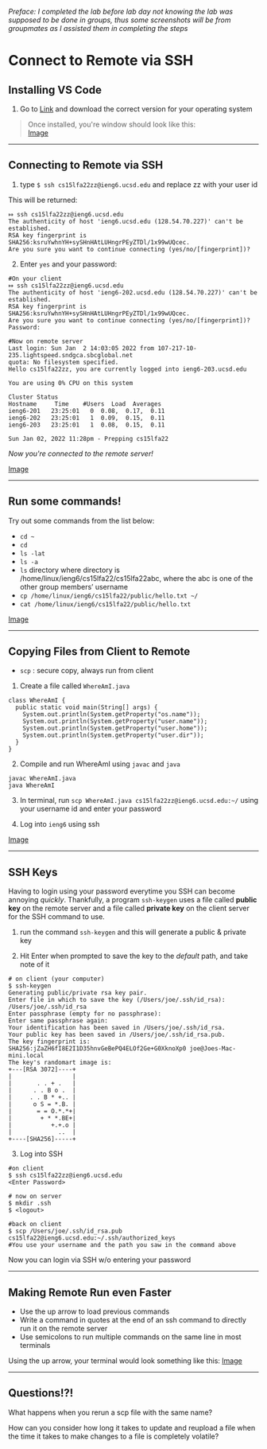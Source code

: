 *Preface: I completed the lab before lab day not knowing the lab was supposed to be done in groups, thus some screenshots will be from groupmates as I assisted them in completing the steps*

# Connect to Remote via SSH

## Installing VS Code
1. Go to [Link](https://code.visualstudio.com/) and download the correct version for your operating system

> Once installed, you're window should look like this: 
 \
 [Image](VSCode.jpeg)

---

## Connecting to Remote via SSH
1. type `$ ssh cs15lfa22zz@ieng6.ucsd.edu` and replace zz with your user id

This will be returned:

```
⤇ ssh cs15lfa22zz@ieng6.ucsd.edu
The authenticity of host 'ieng6.ucsd.edu (128.54.70.227)' can't be established.
RSA key fingerprint is SHA256:ksruYwhnYH+sySHnHAtLUHngrPEyZTDl/1x99wUQcec.
Are you sure you want to continue connecting (yes/no/[fingerprint])? 
```

2. Enter `yes` and your password:

```
#On your client
⤇ ssh cs15lfa22zz@ieng6.ucsd.edu
The authenticity of host 'ieng6-202.ucsd.edu (128.54.70.227)' can't be established.
RSA key fingerprint is SHA256:ksruYwhnYH+sySHnHAtLUHngrPEyZTDl/1x99wUQcec.
Are you sure you want to continue connecting (yes/no/[fingerprint])? 
Password: 
```
```
#Now on remote server
Last login: Sun Jan  2 14:03:05 2022 from 107-217-10-235.lightspeed.sndgca.sbcglobal.net
quota: No filesystem specified.
Hello cs15lfa22zz, you are currently logged into ieng6-203.ucsd.edu

You are using 0% CPU on this system

Cluster Status 
Hostname     Time    #Users  Load  Averages  
ieng6-201   23:25:01   0  0.08,  0.17,  0.11
ieng6-202   23:25:01   1  0.09,  0.15,  0.11
ieng6-203   23:25:01   1  0.08,  0.15,  0.11

Sun Jan 02, 2022 11:28pm - Prepping cs15lfa22
```

*Now you're connected to the remote server!*

[Image](SSH.png)

---
## Run some commands!
Try out some commands from the list below:
 * `cd ~`
 * `cd`
 * `ls -lat`
 * `ls -a`
 * `ls` directory where directory is /home/linux/ieng6/cs15lfa22/cs15lfa22abc, where the abc is one of the other group members’ username
 * `cp /home/linux/ieng6/cs15lfa22/public/hello.txt ~/`
 * `cat /home/linux/ieng6/cs15lfa22/public/hello.txt`

 [Image](Commands.png)

---
## Copying Files from Client to Remote
* `scp` : secure copy, always run from client

1. Create a file called `WhereAmI.java`
```
class WhereAmI {
  public static void main(String[] args) {
    System.out.println(System.getProperty("os.name"));
    System.out.println(System.getProperty("user.name"));
    System.out.println(System.getProperty("user.home"));
    System.out.println(System.getProperty("user.dir"));
  }
}
```
2. Compile and run WhereAmI using `javac` and `java`
```
javac WhereAmI.java
java WhereAmI
```

3. In terminal, run `scp WhereAmI.java cs15lfa22zz@ieng6.ucsd.edu:~/`
using your username id and enter your password

4. Log into `ieng6` using ssh

[Image](SCP.jpeg)

---
## SSH Keys
Having to login using your password everytime you SSH can become annoying *quickly*. Thankfully, a program `ssh-keygen` uses a file called **public key** on the remote server and a file called **private key** on the client server for the SSH command to use.

1. run the command `ssh-keygen` and this will generate a public & private key

2. Hit Enter when prompted to save the key to the *default* path, and take note of it

```
# on client (your computer)
$ ssh-keygen
Generating public/private rsa key pair.
Enter file in which to save the key (/Users/joe/.ssh/id_rsa): /Users/joe/.ssh/id_rsa
Enter passphrase (empty for no passphrase): 
Enter same passphrase again: 
Your identification has been saved in /Users/joe/.ssh/id_rsa.
Your public key has been saved in /Users/joe/.ssh/id_rsa.pub.
The key fingerprint is:
SHA256:jZaZH6fI8E2I1D35hnvGeBePQ4ELOf2Ge+G0XknoXp0 joe@Joes-Mac-mini.local
The key's randomart image is:
+---[RSA 3072]----+
|                 |
|       . . + .   |
|      . . B o .  |
|     . . B * +.. |
|      o S = *.B. |
|       = = O.*.*+|
|        + * *.BE+|
|           +.+.o |
|             ..  |
+----[SHA256]-----+
```

3. Log into SSH 

```
#on client
$ ssh cs15lfa22zz@ieng6.ucsd.edu
<Enter Password>
```

```
# now on server
$ mkdir .ssh
$ <logout>
```

```
#back on client
$ scp /Users/joe/.ssh/id_rsa.pub cs15lfa22@ieng6.ucsd.edu:~/.ssh/authorized_keys
#You use your username and the path you saw in the command above
```

Now you can login via SSH w/o entering your password

---
## Making Remote Run even Faster
* Use the up arrow to load previous commands
* Write a command in quotes at the end of an ssh command to directly run it on the remote server
* Use semicolons to run multiple commands on the same line in most terminals

Using the up arrow, your terminal would look something like this:
[Image](SCP.jpeg)

---
## Questions!?!
What happens when you rerun a scp file with the same name?

How can you consider how long it takes to update and reupload a file when the time it takes to make changes to a file is completely volatile?
